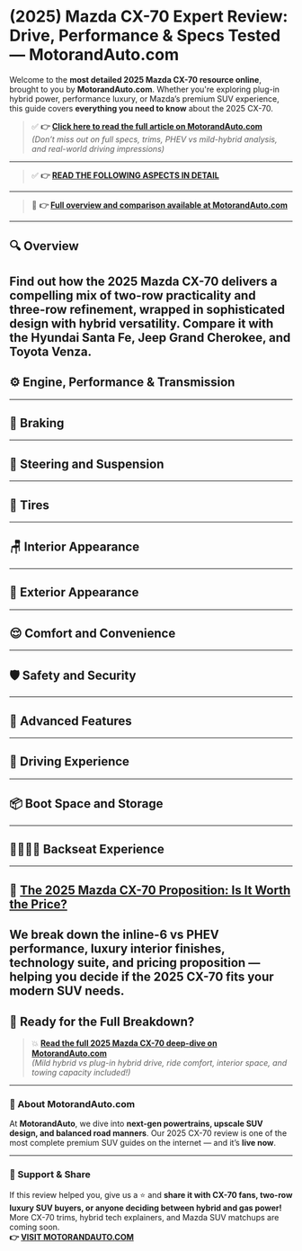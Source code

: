 # (2025) Mazda CX-70 Expert Review: Drive, Performance & Specs Tested — MotorandAuto.com  

Welcome to the **most detailed 2025 Mazda CX-70 resource online**, brought to you by **MotorandAuto.com**. Whether you're exploring plug-in hybrid power, performance luxury, or Mazda’s premium SUV experience, this guide covers **everything you need to know** about the 2025 CX-70.

> ✅ **👉 [Click here to read the full article on MotorandAuto.com](https://motorandauto.com/2025-mazda-cx-70-expert-review-drive-performance-specs-tested/)**  
> *(Don’t miss out on full specs, trims, PHEV vs mild-hybrid analysis, and real-world driving impressions)*

---
> ✅ **👉 [READ THE FOLLOWING ASPECTS IN DETAIL](https://motorandauto.com/2025-mazda-cx-70-expert-review-drive-performance-specs-tested/)**

---
> 📌 **👉 [Full overview and comparison available at MotorandAuto.com](https://motorandauto.com/2025-mazda-cx-70-expert-review-drive-performance-specs-tested/)**

---

## 🔍 **Overview**

Find out how the 2025 Mazda CX-70 delivers a compelling mix of two-row practicality and three-row refinement, wrapped in sophisticated design with hybrid versatility. Compare it with the Hyundai Santa Fe, Jeep Grand Cherokee, and Toyota Venza.  
---

## ⚙️ **Engine, Performance & Transmission**
---

## 🛑 **Braking**
---

## 🔄 **Steering and Suspension**
---

## 🛞 **Tires**
---

## 🪑 **Interior Appearance**
---

## 🚗 **Exterior Appearance**
---

## 😌 **Comfort and Convenience**
---

## 🛡️ **Safety and Security**
---

## 🚀 **Advanced Features**
---

## 🧭 **Driving Experience**
---

## 📦 **Boot Space and Storage**
---

## 👨‍👩‍👧‍👦 **Backseat Experience**
---

## 💸 **[The 2025 Mazda CX-70 Proposition: Is It Worth the Price?](https://motorandauto.com/2025-mazda-cx-70-expert-review-drive-performance-specs-tested/)**

We break down the **inline-6 vs PHEV performance, luxury interior finishes, technology suite, and pricing proposition** — helping you decide if the 2025 CX-70 fits your modern SUV needs.
---

## 🔗 **Ready for the Full Breakdown?**

> 💥 **[Read the full 2025 Mazda CX-70 deep-dive on MotorandAuto.com](https://motorandauto.com/2025-mazda-cx-70-expert-review-drive-performance-specs-tested/)**  
> *(Mild hybrid vs plug-in hybrid drive, ride comfort, interior space, and towing capacity included!)*

---

### 🌟 About MotorandAuto.com

At **MotorandAuto**, we dive into **next-gen powertrains, upscale SUV design, and balanced road manners**. Our 2025 CX-70 review is one of the most complete premium SUV guides on the internet — and it’s **live now**.

---

### 📣 Support & Share

If this review helped you, give us a ⭐ and **share it with CX-70 fans, two-row luxury SUV buyers, or anyone deciding between hybrid and gas power!**  
More CX-70 trims, hybrid tech explainers, and Mazda SUV matchups are coming soon.  
**👉 [VISIT MOTORANDAUTO.COM](https://motorandauto.com/)**

